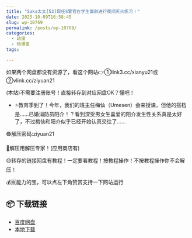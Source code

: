 ```yaml
---
title: "Saka太太[53]现任S警官在学生面前进行夜间灭火练习！"
date: 2025-10-09T16:58:45
slug: wp-10769
permalink: /posts/wp-10769/
categories:
  - 动漫
  - 动漫盖
tags:

---
```


如果两个网盘都没有资源了，看这个网站👉①link3.cc/xianyu21或②vlink.cc/ziyuan21

(本站)不需要注册账号！直接转存到对应网盘OK？懂吧！

*   ⭐教育季到了！今年，我们的班主任梅仙（Umesen）会来授课，但他的搭档是……已婚消防员阳介！？看到深受男女生喜爱的阳介发生性关系真是太好了，不过梅仙和阳介似乎已经开始认真交往了……

🟢解压密码:ziyuan21

🔵解压用解压专家！(应用商店有)

🟡转存的链接网盘有教程！一定要看教程！按教程操作！不按教程操作你不会解压！

💰🈶能力的宝，可以点左下角赞赏支持一下网站运行

## 📦 下载链接
- [百度网盘](https://blziyuan21.com/pay-download/10769?key=07baf2be73&down_id=0)
- [本地下载](https://blziyuan21.com/pay-download/10769?key=07baf2be73&down_id=1)

